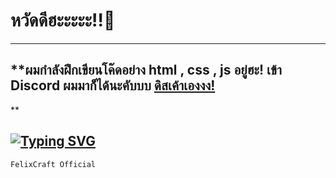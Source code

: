 # หวัดดีฮะะะะะ!!🌟
---

## **ผมกำลังฝึกเขียนโค๊ดอย่าง html , css , js อยู่ฮะ! เข้า Discord ผมมาก็ได้นะคับบบ <a href='https://discord.gg/dnHNdRNZnq'>ดิสเค้าเองงง!</a> 
</h3>**

[![Typing SVG](https://readme-typing-svg.demolab.com?font=Noto+Sans+Thai&pause=1000&color=43DBF7&center=true&vCenter=true&width=435&lines=%E0%B9%82%E0%B8%94%E0%B9%80%E0%B8%99%E0%B8%97%E0%B9%83%E0%B8%AB%E0%B9%89%E0%B9%80%E0%B8%84%E0%B9%89%E0%B8%B2%E0%B8%AB%E0%B8%99%E0%B9%88%E0%B8%AD%E0%B8%A2%E0%B8%88%E0%B8%B4!!!;%E0%B9%80%E0%B8%84%E0%B9%89%E0%B8%B2%E0%B8%AD%E0%B8%A2%E0%B8%B2%E0%B8%81%E0%B9%84%E0%B8%94%E0%B9%89%E0%B8%84%E0%B8%AD%E0%B8%A1%E0%B9%83%E0%B8%AB%E0%B8%A1%E0%B9%88+%F0%9F%A4%8D;%E0%B8%82%E0%B8%AD%E0%B8%95%E0%B8%B1%E0%B8%87%E0%B8%81%E0%B8%B4%E0%B8%99%E0%B8%82%E0%B9%89%E0%B8%B2%E0%B8%A7%E0%B8%AB%E0%B8%99%E0%B9%88%E0%B8%AD%E0%B8%A2%E0%B9%84%E0%B8%94%E0%B9%89%E0%B8%A1%E0%B8%B1%E0%B9%89%E0%B8%A2%E0%B8%84%E0%B8%B1%E0%B8%9A%E0%B8%9A%E0%B8%9A%E0%B8%9A%E0%B8%9A!!!;%E0%B8%AB%E0%B8%A7%E0%B8%B1%E0%B8%94%E0%B8%94%E0%B8%B5%E0%B8%84%E0%B9%89%E0%B8%B2%E0%B8%9A%E0%B8%9A%E0%B8%9A%F0%9F%92%99)](https://git.io/typing-svg)
---

```bash
FelixCraft Official
